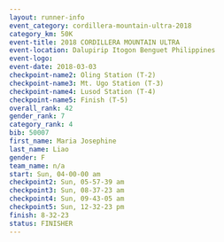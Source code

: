 ```yaml
---
layout: runner-info 
event_category: cordillera-mountain-ultra-2018 
category_km: 50K 
event-title: 2018 CORDILLERA MOUNTAIN ULTRA 
event-location: Dalupirip Itogon Benguet Philippines 
event-logo: 
event-date: 2018-03-03 
checkpoint-name2: Oling Station (T-2) 
checkpoint-name3: Mt. Ugo Station (T-3) 
checkpoint-name4: Lusod Station (T-4) 
checkpoint-name5: Finish (T-5) 
overall_rank: 42
gender_rank: 7
category_rank: 4
bib: 50007
first_name: Maria Josephine
last_name: Liao
gender: F
team_name: n/a
start: Sun, 04-00-00 am
checkpoint2: Sun, 05-57-39 am
checkpoint3: Sun, 08-37-23 am
checkpoint4: Sun, 09-43-05 am
checkpoint5: Sun, 12-32-23 pm
finish: 8-32-23
status: FINISHER
---
```

